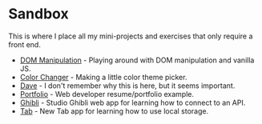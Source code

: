 # Sandbox

This is where I place all my mini-projects and exercises that only require a front end.

- [DOM Manipulation](https://ainneo.github.io/js-sandbox/dom) - Playing around with DOM manipulation and vanilla JS.
- [Color Changer](https://ainneo.github.io/js-sandbox/colors) - Making a little color theme picker.
- [Dave](https://ainneo.github.io/js-sandbox/dave) - I don't remember why this is here, but it seems important.
- [Portfolio](https://ainneo.github.io/js-sandbox/portfolio) - Web developer resume/portfolio example.
- [Ghibli](https://ainneo.github.io/js-sandbox/ghibli) - Studio Ghibli web app for learning how to connect to an API.
- [Tab](https://ainneo.github.io/js-sandbox/tab) - New Tab app for learning how to use local storage.
